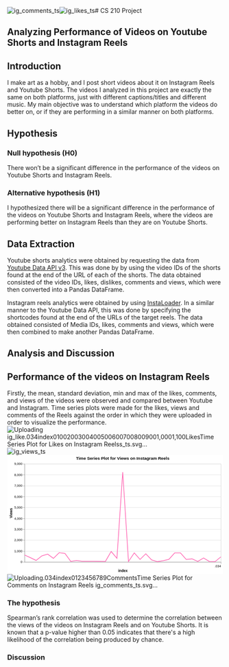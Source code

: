 ![ig_comments_ts](https://github.com/zeniamazhar/zeniamazhar.github.io/assets/115092854/5b590a35-0434-48d0-8299-d6edd3bffbb5)![ig_likes_ts](https://github.com/zeniamazhar/zeniamazhar.github.io/assets/115092854/c025e57f-21d9-4fa4-858e-d7db70da7f3c)# CS 210 Project
## Analyzing Performance of Videos on Youtube Shorts and Instagram Reels

## Introduction
I make art as a hobby, and I post short videos about it on Instagram Reels and Youtube Shorts. The videos I analyzed in this project are exactly the same on both platforms, just with different captions/titles and different music. My main objective was to understand which platform the videos do better on, or if they are performing in a similar manner on both platforms. 

## Hypothesis

### Null hypothesis (H0)
There won’t be a significant difference in the performance of the videos on Youtube Shorts and Instagram Reels. 

### Alternative hypothesis (H1)
I hypothesized there will be a significant difference in the performance of the videos on Youtube Shorts and Instagram Reels, where the videos are performing better on Instagram Reels than they are on Youtube Shorts. 

## Data Extraction
Youtube shorts analytics were obtained by requesting the data from [Youtube Data API v3](https://console.cloud.google.com/marketplace/product/google/youtube.googleapis.com?pli=1&project=youtubeanalytics-407616). This was done by by using the video IDs of the shorts found at the end of the URL of each of the shorts. The data obtained consisted of the video IDs, likes, dislikes, comments and views, which were then converted into a Pandas DataFrame. 

Instagram reels analytics were obtained by using [InstaLoader](https://pypi.org/project/instaloader/). In a similar manner to the Youtube Data API, this was done by specifying the shortcodes found at the end of the URLs of the target reels. The data obtained consisted of Media IDs, likes, comments and views, which were then combined to make another Pandas DataFrame.

## Analysis and Discussion

## Performance of the videos on Instagram Reels
Firstly, the mean, standard deviation, min and max of the likes, comments, and views of the videos were observed and compared between Youtube and Instagram. Time series plots were made for the likes, views and comments of the Reels against the order in which they were uploaded in order to visualize the performance. 
![Uploading ig_like<svg xmlns="http://www.w3.org/2000/svg" xmlns:xlink="http://www.w3.org/1999/xlink" version="1.1" class="marks" width="660" height="364" viewBox="0 0 660 364"><rect width="660" height="364" fill="white"/><g fill="none" stroke-miterlimit="10" transform="translate(53,27)"><g class="mark-group role-frame root" role="graphics-object" aria-roledescription="group mark container"><g transform="translate(0,0)"><path class="background" aria-hidden="true" d="M0.5,0.5h600v300h-600Z" stroke="#ddd"/><g><g class="mark-group role-axis" aria-hidden="true"><g transform="translate(0.5,300.5)"><path class="background" aria-hidden="true" d="M0,0h0v0h0Z" pointer-events="none"/><g><g class="mark-rule role-axis-grid" pointer-events="none"><line transform="translate(600,-300)" x2="0" y2="300" stroke="#ddd" stroke-width="1" opacity="1"/></g></g><path class="foreground" aria-hidden="true" d="" pointer-events="none" display="none"/></g></g><g class="mark-group role-axis" aria-hidden="true"><g transform="translate(0.5,0.5)"><path class="background" aria-hidden="true" d="M0,0h0v0h0Z" pointer-events="none"/><g><g class="mark-rule role-axis-grid" pointer-events="none"><line transform="translate(0,300)" x2="600" y2="0" stroke="#ddd" stroke-width="1" opacity="1"/><line transform="translate(0,273)" x2="600" y2="0" stroke="#ddd" stroke-width="1" opacity="1"/><line transform="translate(0,245)" x2="600" y2="0" stroke="#ddd" stroke-width="1" opacity="1"/><line transform="translate(0,218)" x2="600" y2="0" stroke="#ddd" stroke-width="1" opacity="1"/><line transform="translate(0,191)" x2="600" y2="0" stroke="#ddd" stroke-width="1" opacity="1"/><line transform="translate(0,164)" x2="600" y2="0" stroke="#ddd" stroke-width="1" opacity="1"/><line transform="translate(0,136)" x2="600" y2="0" stroke="#ddd" stroke-width="1" opacity="1"/><line transform="translate(0,109)" x2="600" y2="0" stroke="#ddd" stroke-width="1" opacity="1"/><line transform="translate(0,82)" x2="600" y2="0" stroke="#ddd" stroke-width="1" opacity="1"/><line transform="translate(0,55)" x2="600" y2="0" stroke="#ddd" stroke-width="1" opacity="1"/><line transform="translate(0,27)" x2="600" y2="0" stroke="#ddd" stroke-width="1" opacity="1"/><line transform="translate(0,0)" x2="600" y2="0" stroke="#ddd" stroke-width="1" opacity="1"/></g></g><path class="foreground" aria-hidden="true" d="" pointer-events="none" display="none"/></g></g><g class="mark-group role-axis" role="graphics-symbol" aria-roledescription="axis" aria-label="X-axis titled 'index' for a time scale with values from Thursday, 01 January 1970, 2:00:00 AM to Thursday, 01 January 1970, 2:00:00 AM"><g transform="translate(0.5,300.5)"><path class="background" aria-hidden="true" d="M0,0h0v0h0Z" pointer-events="none"/><g><g class="mark-rule role-axis-tick" pointer-events="none"><line transform="translate(600,0)" x2="0" y2="5" stroke="#888" stroke-width="1" opacity="1"/></g><g class="mark-text role-axis-label" pointer-events="none"><text text-anchor="end" transform="translate(600,15)" font-family="sans-serif" font-size="10px" fill="#000" opacity="1">.034</text></g><g class="mark-rule role-axis-domain" pointer-events="none"><line transform="translate(0,0)" x2="600" y2="0" stroke="#888" stroke-width="1" opacity="1"/></g><g class="mark-text role-axis-title" pointer-events="none"><text text-anchor="middle" transform="translate(300,30)" font-family="sans-serif" font-size="11px" font-weight="bold" fill="#000" opacity="1">index</text></g></g><path class="foreground" aria-hidden="true" d="" pointer-events="none" display="none"/></g></g><g class="mark-group role-axis" role="graphics-symbol" aria-roledescription="axis" aria-label="Y-axis titled 'Likes' for a linear scale with values from 0 to 1,100"><g transform="translate(0.5,0.5)"><path class="background" aria-hidden="true" d="M0,0h0v0h0Z" pointer-events="none"/><g><g class="mark-rule role-axis-tick" pointer-events="none"><line transform="translate(0,300)" x2="-5" y2="0" stroke="#888" stroke-width="1" opacity="1"/><line transform="translate(0,273)" x2="-5" y2="0" stroke="#888" stroke-width="1" opacity="1"/><line transform="translate(0,245)" x2="-5" y2="0" stroke="#888" stroke-width="1" opacity="1"/><line transform="translate(0,218)" x2="-5" y2="0" stroke="#888" stroke-width="1" opacity="1"/><line transform="translate(0,191)" x2="-5" y2="0" stroke="#888" stroke-width="1" opacity="1"/><line transform="translate(0,164)" x2="-5" y2="0" stroke="#888" stroke-width="1" opacity="1"/><line transform="translate(0,136)" x2="-5" y2="0" stroke="#888" stroke-width="1" opacity="1"/><line transform="translate(0,109)" x2="-5" y2="0" stroke="#888" stroke-width="1" opacity="1"/><line transform="translate(0,82)" x2="-5" y2="0" stroke="#888" stroke-width="1" opacity="1"/><line transform="translate(0,55)" x2="-5" y2="0" stroke="#888" stroke-width="1" opacity="1"/><line transform="translate(0,27)" x2="-5" y2="0" stroke="#888" stroke-width="1" opacity="1"/><line transform="translate(0,0)" x2="-5" y2="0" stroke="#888" stroke-width="1" opacity="1"/></g><g class="mark-text role-axis-label" pointer-events="none"><text text-anchor="end" transform="translate(-7,303)" font-family="sans-serif" font-size="10px" fill="#000" opacity="1">0</text><text text-anchor="end" transform="translate(-7,275.7272727272727)" font-family="sans-serif" font-size="10px" fill="#000" opacity="1">100</text><text text-anchor="end" transform="translate(-7,248.45454545454544)" font-family="sans-serif" font-size="10px" fill="#000" opacity="1">200</text><text text-anchor="end" transform="translate(-7,221.1818181818182)" font-family="sans-serif" font-size="10px" fill="#000" opacity="1">300</text><text text-anchor="end" transform="translate(-7,193.9090909090909)" font-family="sans-serif" font-size="10px" fill="#000" opacity="1">400</text><text text-anchor="end" transform="translate(-7,166.63636363636363)" font-family="sans-serif" font-size="10px" fill="#000" opacity="1">500</text><text text-anchor="end" transform="translate(-7,139.36363636363637)" font-family="sans-serif" font-size="10px" fill="#000" opacity="1">600</text><text text-anchor="end" transform="translate(-7,112.0909090909091)" font-family="sans-serif" font-size="10px" fill="#000" opacity="1">700</text><text text-anchor="end" transform="translate(-7,84.81818181818181)" font-family="sans-serif" font-size="10px" fill="#000" opacity="1">800</text><text text-anchor="end" transform="translate(-7,57.54545454545453)" font-family="sans-serif" font-size="10px" fill="#000" opacity="1">900</text><text text-anchor="end" transform="translate(-7,30.27272727272728)" font-family="sans-serif" font-size="10px" fill="#000" opacity="1">1,000</text><text text-anchor="end" transform="translate(-7,3)" font-family="sans-serif" font-size="10px" fill="#000" opacity="1">1,100</text></g><g class="mark-rule role-axis-domain" pointer-events="none"><line transform="translate(0,300)" x2="0" y2="-300" stroke="#888" stroke-width="1" opacity="1"/></g><g class="mark-text role-axis-title" pointer-events="none"><text text-anchor="middle" transform="translate(-36.0244140625,150) rotate(-90) translate(0,-2)" font-family="sans-serif" font-size="11px" font-weight="bold" fill="#000" opacity="1">Likes</text></g></g><path class="foreground" aria-hidden="true" d="" pointer-events="none" display="none"/></g></g><g class="mark-line role-mark marks" role="graphics-object" aria-roledescription="line mark container"><path aria-label="index: Jan 01, 1970; Likes: 298" role="graphics-symbol" aria-roledescription="line mark" d="M0,218.727L17.647,226.091L35.294,288L52.941,244.636L70.588,259.364L88.235,270.818L105.882,244.909L123.529,237.545L141.176,295.909L158.824,289.091L176.471,295.909L194.118,293.455L211.765,295.636L229.412,294.273L247.059,296.727L264.706,251.455L282.353,280.909L300,10.364L317.647,295.909L335.294,206.727L352.941,285.273L370.588,225.818L388.235,293.727L405.882,297.545L423.529,286.364L441.176,285.545L458.824,253.909L476.471,239.455L494.118,287.182L511.765,285.273L529.412,295.909L547.059,272.182L564.706,296.182L582.353,296.727L600,262.909" stroke="#DE3163" stroke-width="2"/></g><g class="mark-group role-title"><g transform="translate(300,-22)"><path class="background" aria-hidden="true" d="M0,0h0v0h0Z" pointer-events="none"/><g><g class="mark-text role-title-text" role="graphics-symbol" aria-roledescription="title" aria-label="Title text 'Time Series Plot for Likes on Instagram Reels'" pointer-events="none"><text text-anchor="middle" transform="translate(0,10)" font-family="sans-serif" font-size="13px" font-weight="bold" fill="#000" opacity="1">Time Series Plot for Likes on Instagram Reels</text></g></g><path class="foreground" aria-hidden="true" d="" pointer-events="none" display="none"/></g></g></g><path class="foreground" aria-hidden="true" d="" display="none"/></g></g></g></svg>s_ts.svg…]()
![ig_views_ts](https://github.com/zeniamazhar/zeniamazhar.github.io/assets/115092854/f57bc94f-d0e0-4734-a947-50c5ed2364c0)<svg xmlns="http://www.w3.org/2000/svg" xmlns:xlink="http://www.w3.org/1999/xlink" version="1.1" class="marks" width="660" height="364" viewBox="0 0 660 364"><rect width="660" height="364" fill="white"/><g fill="none" stroke-miterlimit="10" transform="translate(53,27)"><g class="mark-group role-frame root" role="graphics-object" aria-roledescription="group mark container"><g transform="translate(0,0)"><path class="background" aria-hidden="true" d="M0.5,0.5h600v300h-600Z" stroke="#ddd"/><g><g class="mark-group role-axis" aria-hidden="true"><g transform="translate(0.5,300.5)"><path class="background" aria-hidden="true" d="M0,0h0v0h0Z" pointer-events="none"/><g><g class="mark-rule role-axis-grid" pointer-events="none"><line transform="translate(600,-300)" x2="0" y2="300" stroke="#ddd" stroke-width="1" opacity="1"/></g></g><path class="foreground" aria-hidden="true" d="" pointer-events="none" display="none"/></g></g><g class="mark-group role-axis" aria-hidden="true"><g transform="translate(0.5,0.5)"><path class="background" aria-hidden="true" d="M0,0h0v0h0Z" pointer-events="none"/><g><g class="mark-rule role-axis-grid" pointer-events="none"><line transform="translate(0,300)" x2="600" y2="0" stroke="#ddd" stroke-width="1" opacity="1"/><line transform="translate(0,267)" x2="600" y2="0" stroke="#ddd" stroke-width="1" opacity="1"/><line transform="translate(0,233)" x2="600" y2="0" stroke="#ddd" stroke-width="1" opacity="1"/><line transform="translate(0,200)" x2="600" y2="0" stroke="#ddd" stroke-width="1" opacity="1"/><line transform="translate(0,167)" x2="600" y2="0" stroke="#ddd" stroke-width="1" opacity="1"/><line transform="translate(0,133)" x2="600" y2="0" stroke="#ddd" stroke-width="1" opacity="1"/><line transform="translate(0,100)" x2="600" y2="0" stroke="#ddd" stroke-width="1" opacity="1"/><line transform="translate(0,67)" x2="600" y2="0" stroke="#ddd" stroke-width="1" opacity="1"/><line transform="translate(0,33)" x2="600" y2="0" stroke="#ddd" stroke-width="1" opacity="1"/><line transform="translate(0,0)" x2="600" y2="0" stroke="#ddd" stroke-width="1" opacity="1"/></g></g><path class="foreground" aria-hidden="true" d="" pointer-events="none" display="none"/></g></g><g class="mark-group role-axis" role="graphics-symbol" aria-roledescription="axis" aria-label="X-axis titled 'index' for a time scale with values from Thursday, 01 January 1970, 2:00:00 AM to Thursday, 01 January 1970, 2:00:00 AM"><g transform="translate(0.5,300.5)"><path class="background" aria-hidden="true" d="M0,0h0v0h0Z" pointer-events="none"/><g><g class="mark-rule role-axis-tick" pointer-events="none"><line transform="translate(600,0)" x2="0" y2="5" stroke="#888" stroke-width="1" opacity="1"/></g><g class="mark-text role-axis-label" pointer-events="none"><text text-anchor="end" transform="translate(600,15)" font-family="sans-serif" font-size="10px" fill="#000" opacity="1">.034</text></g><g class="mark-rule role-axis-domain" pointer-events="none"><line transform="translate(0,0)" x2="600" y2="0" stroke="#888" stroke-width="1" opacity="1"/></g><g class="mark-text role-axis-title" pointer-events="none"><text text-anchor="middle" transform="translate(300,30)" font-family="sans-serif" font-size="11px" font-weight="bold" fill="#000" opacity="1">index</text></g></g><path class="foreground" aria-hidden="true" d="" pointer-events="none" display="none"/></g></g><g class="mark-group role-axis" role="graphics-symbol" aria-roledescription="axis" aria-label="Y-axis titled 'Views' for a linear scale with values from 0 to 9,000"><g transform="translate(0.5,0.5)"><path class="background" aria-hidden="true" d="M0,0h0v0h0Z" pointer-events="none"/><g><g class="mark-rule role-axis-tick" pointer-events="none"><line transform="translate(0,300)" x2="-5" y2="0" stroke="#888" stroke-width="1" opacity="1"/><line transform="translate(0,267)" x2="-5" y2="0" stroke="#888" stroke-width="1" opacity="1"/><line transform="translate(0,233)" x2="-5" y2="0" stroke="#888" stroke-width="1" opacity="1"/><line transform="translate(0,200)" x2="-5" y2="0" stroke="#888" stroke-width="1" opacity="1"/><line transform="translate(0,167)" x2="-5" y2="0" stroke="#888" stroke-width="1" opacity="1"/><line transform="translate(0,133)" x2="-5" y2="0" stroke="#888" stroke-width="1" opacity="1"/><line transform="translate(0,100)" x2="-5" y2="0" stroke="#888" stroke-width="1" opacity="1"/><line transform="translate(0,67)" x2="-5" y2="0" stroke="#888" stroke-width="1" opacity="1"/><line transform="translate(0,33)" x2="-5" y2="0" stroke="#888" stroke-width="1" opacity="1"/><line transform="translate(0,0)" x2="-5" y2="0" stroke="#888" stroke-width="1" opacity="1"/></g><g class="mark-text role-axis-label" pointer-events="none"><text text-anchor="end" transform="translate(-7,303)" font-family="sans-serif" font-size="10px" fill="#000" opacity="1">0</text><text text-anchor="end" transform="translate(-7,269.66666666666663)" font-family="sans-serif" font-size="10px" fill="#000" opacity="1">1,000</text><text text-anchor="end" transform="translate(-7,236.33333333333334)" font-family="sans-serif" font-size="10px" fill="#000" opacity="1">2,000</text><text text-anchor="end" transform="translate(-7,203.00000000000003)" font-family="sans-serif" font-size="10px" fill="#000" opacity="1">3,000</text><text text-anchor="end" transform="translate(-7,169.66666666666669)" font-family="sans-serif" font-size="10px" fill="#000" opacity="1">4,000</text><text text-anchor="end" transform="translate(-7,136.33333333333331)" font-family="sans-serif" font-size="10px" fill="#000" opacity="1">5,000</text><text text-anchor="end" transform="translate(-7,103.00000000000001)" font-family="sans-serif" font-size="10px" fill="#000" opacity="1">6,000</text><text text-anchor="end" transform="translate(-7,69.66666666666666)" font-family="sans-serif" font-size="10px" fill="#000" opacity="1">7,000</text><text text-anchor="end" transform="translate(-7,36.33333333333335)" font-family="sans-serif" font-size="10px" fill="#000" opacity="1">8,000</text><text text-anchor="end" transform="translate(-7,3)" font-family="sans-serif" font-size="10px" fill="#000" opacity="1">9,000</text></g><g class="mark-rule role-axis-domain" pointer-events="none"><line transform="translate(0,300)" x2="0" y2="-300" stroke="#888" stroke-width="1" opacity="1"/></g><g class="mark-text role-axis-title" pointer-events="none"><text text-anchor="middle" transform="translate(-36.0244140625,150) rotate(-90) translate(0,-2)" font-family="sans-serif" font-size="11px" font-weight="bold" fill="#000" opacity="1">Views</text></g></g><path class="foreground" aria-hidden="true" d="" pointer-events="none" display="none"/></g></g><g class="mark-line role-mark marks" role="graphics-object" aria-roledescription="line mark container"><path aria-label="index: Jan 01, 1970; Views: 640" role="graphics-symbol" aria-roledescription="line mark" d="M0,278.667L17.647,286.6L35.294,295.233L52.941,281.4L70.588,275.967L88.235,288.867L105.882,271.5L123.529,273.967L141.176,298.1L158.824,295.367L176.471,297.8L194.118,297.667L211.765,297.833L229.412,298L247.059,298.4L264.706,267.833L282.353,288.733L300,25.4L317.647,298.5L335.294,272.367L352.941,292.133L370.588,274.833L388.235,293.567L405.882,298.9L423.529,296.067L441.176,291.867L458.824,272.2L476.471,272.133L494.118,292.267L511.765,290.433L529.412,298.4L547.059,287.833L564.706,298.4L582.353,298.767L600,284.367" stroke="#FF69B4" stroke-width="2"/></g><g class="mark-group role-title"><g transform="translate(300,-22)"><path class="background" aria-hidden="true" d="M0,0h0v0h0Z" pointer-events="none"/><g><g class="mark-text role-title-text" role="graphics-symbol" aria-roledescription="title" aria-label="Title text 'Time Series Plot for Views on Instagram Reels'" pointer-events="none"><text text-anchor="middle" transform="translate(0,10)" font-family="sans-serif" font-size="13px" font-weight="bold" fill="#000" opacity="1">Time Series Plot for Views on Instagram Reels</text></g></g><path class="foreground" aria-hidden="true" d="" pointer-events="none" display="none"/></g></g></g><path class="foreground" aria-hidden="true" d="" display="none"/></g></g></g></svg>
![Uploading<svg xmlns="http://www.w3.org/2000/svg" xmlns:xlink="http://www.w3.org/1999/xlink" version="1.1" class="marks" width="640" height="364" viewBox="0 0 640 364"><rect width="640" height="364" fill="white"/><g fill="none" stroke-miterlimit="10" transform="translate(33,27)"><g class="mark-group role-frame root" role="graphics-object" aria-roledescription="group mark container"><g transform="translate(0,0)"><path class="background" aria-hidden="true" d="M0.5,0.5h600v300h-600Z" stroke="#ddd"/><g><g class="mark-group role-axis" aria-hidden="true"><g transform="translate(0.5,300.5)"><path class="background" aria-hidden="true" d="M0,0h0v0h0Z" pointer-events="none"/><g><g class="mark-rule role-axis-grid" pointer-events="none"><line transform="translate(600,-300)" x2="0" y2="300" stroke="#ddd" stroke-width="1" opacity="1"/></g></g><path class="foreground" aria-hidden="true" d="" pointer-events="none" display="none"/></g></g><g class="mark-group role-axis" aria-hidden="true"><g transform="translate(0.5,0.5)"><path class="background" aria-hidden="true" d="M0,0h0v0h0Z" pointer-events="none"/><g><g class="mark-rule role-axis-grid" pointer-events="none"><line transform="translate(0,300)" x2="600" y2="0" stroke="#ddd" stroke-width="1" opacity="1"/><line transform="translate(0,267)" x2="600" y2="0" stroke="#ddd" stroke-width="1" opacity="1"/><line transform="translate(0,233)" x2="600" y2="0" stroke="#ddd" stroke-width="1" opacity="1"/><line transform="translate(0,200)" x2="600" y2="0" stroke="#ddd" stroke-width="1" opacity="1"/><line transform="translate(0,167)" x2="600" y2="0" stroke="#ddd" stroke-width="1" opacity="1"/><line transform="translate(0,133)" x2="600" y2="0" stroke="#ddd" stroke-width="1" opacity="1"/><line transform="translate(0,100)" x2="600" y2="0" stroke="#ddd" stroke-width="1" opacity="1"/><line transform="translate(0,67)" x2="600" y2="0" stroke="#ddd" stroke-width="1" opacity="1"/><line transform="translate(0,33)" x2="600" y2="0" stroke="#ddd" stroke-width="1" opacity="1"/><line transform="translate(0,0)" x2="600" y2="0" stroke="#ddd" stroke-width="1" opacity="1"/></g></g><path class="foreground" aria-hidden="true" d="" pointer-events="none" display="none"/></g></g><g class="mark-group role-axis" role="graphics-symbol" aria-roledescription="axis" aria-label="X-axis titled 'index' for a time scale with values from Thursday, 01 January 1970, 2:00:00 AM to Thursday, 01 January 1970, 2:00:00 AM"><g transform="translate(0.5,300.5)"><path class="background" aria-hidden="true" d="M0,0h0v0h0Z" pointer-events="none"/><g><g class="mark-rule role-axis-tick" pointer-events="none"><line transform="translate(600,0)" x2="0" y2="5" stroke="#888" stroke-width="1" opacity="1"/></g><g class="mark-text role-axis-label" pointer-events="none"><text text-anchor="end" transform="translate(600,15)" font-family="sans-serif" font-size="10px" fill="#000" opacity="1">.034</text></g><g class="mark-rule role-axis-domain" pointer-events="none"><line transform="translate(0,0)" x2="600" y2="0" stroke="#888" stroke-width="1" opacity="1"/></g><g class="mark-text role-axis-title" pointer-events="none"><text text-anchor="middle" transform="translate(300,30)" font-family="sans-serif" font-size="11px" font-weight="bold" fill="#000" opacity="1">index</text></g></g><path class="foreground" aria-hidden="true" d="" pointer-events="none" display="none"/></g></g><g class="mark-group role-axis" role="graphics-symbol" aria-roledescription="axis" aria-label="Y-axis titled 'Comments' for a linear scale with values from 0 to 9"><g transform="translate(0.5,0.5)"><path class="background" aria-hidden="true" d="M0,0h0v0h0Z" pointer-events="none"/><g><g class="mark-rule role-axis-tick" pointer-events="none"><line transform="translate(0,300)" x2="-5" y2="0" stroke="#888" stroke-width="1" opacity="1"/><line transform="translate(0,267)" x2="-5" y2="0" stroke="#888" stroke-width="1" opacity="1"/><line transform="translate(0,233)" x2="-5" y2="0" stroke="#888" stroke-width="1" opacity="1"/><line transform="translate(0,200)" x2="-5" y2="0" stroke="#888" stroke-width="1" opacity="1"/><line transform="translate(0,167)" x2="-5" y2="0" stroke="#888" stroke-width="1" opacity="1"/><line transform="translate(0,133)" x2="-5" y2="0" stroke="#888" stroke-width="1" opacity="1"/><line transform="translate(0,100)" x2="-5" y2="0" stroke="#888" stroke-width="1" opacity="1"/><line transform="translate(0,67)" x2="-5" y2="0" stroke="#888" stroke-width="1" opacity="1"/><line transform="translate(0,33)" x2="-5" y2="0" stroke="#888" stroke-width="1" opacity="1"/><line transform="translate(0,0)" x2="-5" y2="0" stroke="#888" stroke-width="1" opacity="1"/></g><g class="mark-text role-axis-label" pointer-events="none"><text text-anchor="end" transform="translate(-7,303)" font-family="sans-serif" font-size="10px" fill="#000" opacity="1">0</text><text text-anchor="end" transform="translate(-7,269.66666666666663)" font-family="sans-serif" font-size="10px" fill="#000" opacity="1">1</text><text text-anchor="end" transform="translate(-7,236.33333333333334)" font-family="sans-serif" font-size="10px" fill="#000" opacity="1">2</text><text text-anchor="end" transform="translate(-7,203.00000000000003)" font-family="sans-serif" font-size="10px" fill="#000" opacity="1">3</text><text text-anchor="end" transform="translate(-7,169.66666666666669)" font-family="sans-serif" font-size="10px" fill="#000" opacity="1">4</text><text text-anchor="end" transform="translate(-7,136.33333333333331)" font-family="sans-serif" font-size="10px" fill="#000" opacity="1">5</text><text text-anchor="end" transform="translate(-7,103.00000000000001)" font-family="sans-serif" font-size="10px" fill="#000" opacity="1">6</text><text text-anchor="end" transform="translate(-7,69.66666666666666)" font-family="sans-serif" font-size="10px" fill="#000" opacity="1">7</text><text text-anchor="end" transform="translate(-7,36.33333333333335)" font-family="sans-serif" font-size="10px" fill="#000" opacity="1">8</text><text text-anchor="end" transform="translate(-7,3)" font-family="sans-serif" font-size="10px" fill="#000" opacity="1">9</text></g><g class="mark-rule role-axis-domain" pointer-events="none"><line transform="translate(0,300)" x2="0" y2="-300" stroke="#888" stroke-width="1" opacity="1"/></g><g class="mark-text role-axis-title" pointer-events="none"><text text-anchor="middle" transform="translate(-16.5615234375,150) rotate(-90) translate(0,-2)" font-family="sans-serif" font-size="11px" font-weight="bold" fill="#000" opacity="1">Comments</text></g></g><path class="foreground" aria-hidden="true" d="" pointer-events="none" display="none"/></g></g><g class="mark-line role-mark marks" role="graphics-object" aria-roledescription="line mark container"><path aria-label="index: Jan 01, 1970; Comments: 4" role="graphics-symbol" aria-roledescription="line mark" d="M0,166.667L17.647,300L35.294,233.333L52.941,0L70.588,266.667L88.235,233.333L105.882,66.667L123.529,233.333L141.176,233.333L158.824,300L176.471,300L194.118,266.667L211.765,300L229.412,233.333L247.059,300L264.706,233.333L282.353,300L300,0L317.647,233.333L335.294,33.333L352.941,233.333L370.588,233.333L388.235,166.667L405.882,300L423.529,133.333L441.176,266.667L458.824,66.667L476.471,300L494.118,200L511.765,300L529.412,166.667L547.059,166.667L564.706,300L582.353,266.667L600,66.667" stroke="#9F2B68" stroke-width="2"/></g><g class="mark-group role-title"><g transform="translate(300,-22)"><path class="background" aria-hidden="true" d="M0,0h0v0h0Z" pointer-events="none"/><g><g class="mark-text role-title-text" role="graphics-symbol" aria-roledescription="title" aria-label="Title text 'Time Series Plot for Comments on Instagram Reels'" pointer-events="none"><text text-anchor="middle" transform="translate(0,10)" font-family="sans-serif" font-size="13px" font-weight="bold" fill="#000" opacity="1">Time Series Plot for Comments on Instagram Reels</text></g></g><path class="foreground" aria-hidden="true" d="" pointer-events="none" display="none"/></g></g></g><path class="foreground" aria-hidden="true" d="" display="none"/></g></g></g></svg> ig_comments_ts.svg…]()


### The hypothesis
Spearman’s rank correlation was used to determine the correlation between the views of the videos on Instagram Reels and on Youtube Shorts. It is known that a p-value higher than 0.05 indicates that there's a high likelihood of the correlation being produced by chance. 

### Discussion
